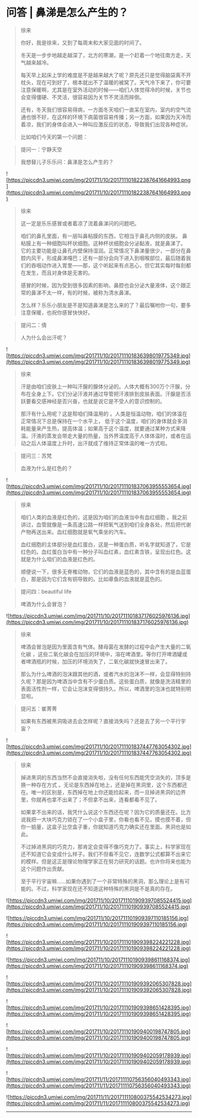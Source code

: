 # 问答 | 鼻涕是怎么产生的？

> 徐来
> 
> 你好，我是徐来，又到了每周末和大家见面的时间了。
> 
> 冬天是一步步地越走越深了，北方的寒潮，是一个赶着一个地往南方走，天气越来越冷。
> 
> 每天早上起床上学的难度是不是越来越大了呢？原先还只是觉得脑袋离不开枕头，现在可到好了，根本就出不了温暖的被窝了。天气冷下来了，你可要注意保暖啊，尤其是在室外活动的时候——咱们人体觉得冷的时候，关节也会变得僵硬、不灵活，很容易因为关节不灵活而摔倒。
> 
> 还有，冬天我们很容易得病，一方面冬天咱们一直呆在室内，室内的空气流通也很不好，在这样的环境下病菌很容易传播；另一方面，如果因为天冷而着凉，我们的身体会进入一种叫应激反应的状态，导致我们出现各种症状。
> 
> 比如咱们今天的第一个问题：  

> 提问一：宁静天空
> 
> 我想替儿子乐乐问：鼻涕是怎么产生的？

![https://piccdn3.umiwi.com/img/201711/10/201711101822387641664993.png](https://piccdn3.umiwi.com/img/201711/10/201711101822387641664993.png)

> 徐来
> 
> 这一定是乐乐感冒或者着凉了流着鼻涕问的问题吧。
> 
> 咱们的鼻孔里面，有一层叫鼻粘膜的东西，它相当于鼻孔内侧的皮肤。 鼻粘膜上有一种细胞叫杯状细胞。这种杯状细胞会分泌黏液，就是鼻涕了。 它的主要功能是让鼻孔内壁保持湿润。正常情况下鼻涕量很少，一部分在鼻腔内风干，形成鼻涕嘎巴；还有一部分会向下进入到咽喉部位，最后随着我们的吞咽动作进入胃里——那，这个听起来有点恶心，但它其实每时每刻都在发生，而且对身体是无害的。
> 
> 感冒的时候，因为受到很多因素的影响，鼻腔也会分泌大量液体，这个跟正常的鼻涕不太一样，有的时候，被称为清水鼻涕。
> 
> 怎么样？乐乐小朋友是不是知道鼻涕是怎么来的了？最后嘱咐你一句，要多注意保暖，也祝你感冒快快好。

> 提问二：倩
> 
> 人为什么会出汗呢？

![https://piccdn3.umiwi.com/img/201711/10/201711101836398019775349.jpg](https://piccdn3.umiwi.com/img/201711/10/201711101836398019775349.jpg)

> 徐来
> 
> 汗是由咱们皮肤上一种叫汗腺的腺体分泌的。人体大概有300万个汗腺，分布在全身上下。它们分泌汗液并通过导管把汗液排到皮肤表面。汗腺是否活跃要看交感神经是否兴奋，也就是说它是不受人的意识控制的。
> 
> 那汗有什么用呢？这是帮咱们降温用的 。人类是恒温动物，咱们的体温在正常情况下总是保持在一个水平上， 低于这个温度，咱们的身体就会多消耗能量来产生热，提高体温；如果高于这个温度，就要通过某种方式来降温。汗液的蒸发会带走大量的热量，当外界温度高于人体体温时，或者在运动之后人体温度上升时，出汗就成了维持正常体温的唯一方式啦。

> 提问三：苏梵
> 
> 血液为什么是红色的？

![https://piccdn3.umiwi.com/img/201711/10/201711101837063955553654.jpg](https://piccdn3.umiwi.com/img/201711/10/201711101837063955553654.jpg)

> 徐来
> 
> 咱们人类的血液是红色的，这是因为咱们的血液当中有血红细胞 。我之前讲过，血管就像是一条高速公路一样把氧气送到咱们全身各处，然后把代谢产物再送出来。血红细胞就是氧气乘坐的汽车。
> 
> 血红细胞的主体部分是血红蛋白，这是一种蛋白质，听名字就知道了，它是红色的。血红蛋白当中有一种分子叫血红素，血红素含铁，呈现出红色。这就是为什么咱们的血液是红色的。
> 
> 顺便说一下，很多无脊椎动物，它们的血液是蓝色的，其中含有的是血蓝蛋白，那是因为它们含有铜导致的。比如章鱼的血液就是蓝色的。

> 提问四：beautiful life
> 
> 啤酒为什么会冒泡？

![https://piccdn3.umiwi.com/img/201711/10/201711101837176025976136.jpg](https://piccdn3.umiwi.com/img/201711/10/201711101837176025976136.jpg)

> 徐来
> 
> 啤酒会冒泡是因为里面含有气体。酵母菌在发酵的过程中会产生大量的二氧化碳 ，这些二氧化碳会在加压的环境中，溶在啤酒里。等你打开啤酒罐或者啤酒瓶的时候，加压的环境消失了，二氧化碳就快速冒出来了。
> 
> 那么为什么啤酒的泡沫跟其他的酒，或者汽水的泡沫不一样，会显得特别持久呢？那是因为啤酒当中含有不少蛋白质。这些蛋白质，就像是洗洁精里的表面活性剂一样，它会让泡沫变得很持久。所以，啤酒里的泡沫也就特别明显啦。

> 提问五：崔菁菁
> 
> 如果有东西被黑洞吸进去会怎样呢？直接消失吗？还是去了另一个平行宇宙？

![https://piccdn3.umiwi.com/img/201711/10/201711101837447763054302.jpg](https://piccdn3.umiwi.com/img/201711/10/201711101837447763054302.jpg)

> 徐来
> 
> 掉进黑洞的东西当然不会直接消失啦，没有任何东西能凭空消失的，顶多是换一种存在方式 。无论是东西掉在地上，还是掉在黑洞里，这个东西都还在。唯一的区别是，东西掉在地上你还能捡起来，而一旦掉进黑洞的边界里，你就再也拿不出来了；不但拿不出来，连看都看不见了。
> 
> 如果拿不出来的话，我凭什么说这个东西还在呢？因为它的质量还在。比方说我把一大块巧克力锁在了一个小盒子里，你看也看不见，摸也摸不着，但你一掂量，这盒子比空盒子重，你就知道巧克力确实还在里面。黑洞也是如此。
> 
> 不过掉进黑洞的巧克力，那肯定会变得不像巧克力了。事实上，科学家现在还不知道它会变成什么样子。我们不但看不见它，连数学公式都算不出来它的模样。但是这正是理论物理学家正在努力研究的话题。也许你将来也能为这个问题作出贡献。
> 
> 至于平行宇宙嘛……如果你遇到了一个非常特殊的黑洞，那么理论上是有可能的。不过，科学家现在还不知道这种特殊的黑洞是不是真的存在。

![https://piccdn3.umiwi.com/img/201711/10/201711101909397085524415.jpg](https://piccdn3.umiwi.com/img/201711/10/201711101909397085524415.jpg)

![https://piccdn3.umiwi.com/img/201711/10/201711101909397110185156.jpg](https://piccdn3.umiwi.com/img/201711/10/201711101909397110185156.jpg)

![https://piccdn3.umiwi.com/img/201711/10/201711101909398224221228.jpg](https://piccdn3.umiwi.com/img/201711/10/201711101909398224221228.jpg)

![https://piccdn3.umiwi.com/img/201711/10/201711101909398611168374.jpg](https://piccdn3.umiwi.com/img/201711/10/201711101909398611168374.jpg)

![https://piccdn3.umiwi.com/img/201711/10/201711101909392065307828.jpg](https://piccdn3.umiwi.com/img/201711/10/201711101909392065307828.jpg)

![https://piccdn3.umiwi.com/img/201711/10/201711101909398651428395.jpg](https://piccdn3.umiwi.com/img/201711/10/201711101909398651428395.jpg)

![https://piccdn3.umiwi.com/img/201711/10/201711101909400198747805.jpg](https://piccdn3.umiwi.com/img/201711/10/201711101909400198747805.jpg)

![https://piccdn3.umiwi.com/img/201711/10/201711101909402059178939.jpg](https://piccdn3.umiwi.com/img/201711/10/201711101909402059178939.jpg)

![https://piccdn3.umiwi.com/img/201711/11/201711110756356040493343.jpg](https://piccdn3.umiwi.com/img/201711/11/201711110756356040493343.jpg)

![https://piccdn3.umiwi.com/img/201711/11/201711110800375542534273.jpg](https://piccdn3.umiwi.com/img/201711/11/201711110800375542534273.jpg)

---
